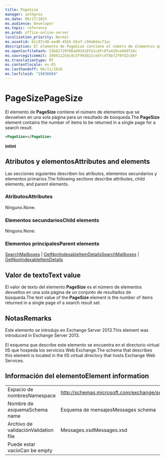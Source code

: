```yaml
---
title: PageSize
manager: sethgros
ms.date: 09/17/2015
ms.audience: Developer
ms.topic: reference
ms.prod: office-online-server
localization_priority: Normal
ms.assetid: 61c87c48-eed0-45b5-b5a7-c9da0dec71ec
description: El elemento de PageSize contiene el número de elementos que se devuelven en una sola página para un resultado de búsqueda.
ms.openlocfilehash: 53b82729f86ad91d187e1cdfc0fa410ce8ddf16c
ms.sourcegitcommit: 34041125dc8c5f993b21cebfc4f8b72f0fd2cb6f
ms.translationtype: MT
ms.contentlocale: es-ES
ms.lasthandoff: 06/11/2018
ms.locfileid: "19836684"
---
```

# <a name="pagesize"></a><span data-ttu-id="56c5b-103">PageSize</span><span class="sxs-lookup"><span data-stu-id="56c5b-103">PageSize</span></span>

<span data-ttu-id="56c5b-104">El elemento de **PageSize** contiene el número de elementos que se devuelven en una sola página para un resultado de búsqueda.</span><span class="sxs-lookup"><span data-stu-id="56c5b-104">The **PageSize** element contains the number of items to be returned in a single page for a search result.</span></span> 
  
```XML
<PageSize></PageSize>
```

 <span data-ttu-id="56c5b-105">**int**</span><span class="sxs-lookup"><span data-stu-id="56c5b-105">**int**</span></span>
## <a name="attributes-and-elements"></a><span data-ttu-id="56c5b-106">Atributos y elementos</span><span class="sxs-lookup"><span data-stu-id="56c5b-106">Attributes and elements</span></span>

<span data-ttu-id="56c5b-107">Las secciones siguientes describen los atributos, elementos secundarios y elementos primarios.</span><span class="sxs-lookup"><span data-stu-id="56c5b-107">The following sections describe attributes, child elements, and parent elements.</span></span>
  
### <a name="attributes"></a><span data-ttu-id="56c5b-108">Atributos</span><span class="sxs-lookup"><span data-stu-id="56c5b-108">Attributes</span></span>

<span data-ttu-id="56c5b-109">Ninguno.</span><span class="sxs-lookup"><span data-stu-id="56c5b-109">None.</span></span>
  
### <a name="child-elements"></a><span data-ttu-id="56c5b-110">Elementos secundarios</span><span class="sxs-lookup"><span data-stu-id="56c5b-110">Child elements</span></span>

<span data-ttu-id="56c5b-111">Ninguno.</span><span class="sxs-lookup"><span data-stu-id="56c5b-111">None.</span></span>
  
### <a name="parent-elements"></a><span data-ttu-id="56c5b-112">Elementos principales</span><span class="sxs-lookup"><span data-stu-id="56c5b-112">Parent elements</span></span>

<span data-ttu-id="56c5b-113">[SearchMailboxes](searchmailboxes.md) | [GetNonIndexableItemDetails](getnonindexableitemdetails.md)</span><span class="sxs-lookup"><span data-stu-id="56c5b-113">[SearchMailboxes](searchmailboxes.md) | [GetNonIndexableItemDetails](getnonindexableitemdetails.md)</span></span>
  
## <a name="text-value"></a><span data-ttu-id="56c5b-114">Valor de texto</span><span class="sxs-lookup"><span data-stu-id="56c5b-114">Text value</span></span>

<span data-ttu-id="56c5b-115">El valor de texto del elemento **PageSize** es el número de elementos devueltos en una sola página de un conjunto de resultados de búsqueda.</span><span class="sxs-lookup"><span data-stu-id="56c5b-115">The text value of the **PageSize** element is the number of items returned in a single page of a search result set.</span></span> 
  
## <a name="remarks"></a><span data-ttu-id="56c5b-116">Notas</span><span class="sxs-lookup"><span data-stu-id="56c5b-116">Remarks</span></span>

<span data-ttu-id="56c5b-117">Este elemento se introdujo en Exchange Server 2013.</span><span class="sxs-lookup"><span data-stu-id="56c5b-117">This element was introduced in Exchange Server 2013.</span></span>
  
<span data-ttu-id="56c5b-118">El esquema que describe este elemento se encuentra en el directorio virtual IIS que hospeda los servicios Web Exchange.</span><span class="sxs-lookup"><span data-stu-id="56c5b-118">The schema that describes this element is located in the IIS virtual directory that hosts Exchange Web Services.</span></span>
  
## <a name="element-information"></a><span data-ttu-id="56c5b-119">Información del elemento</span><span class="sxs-lookup"><span data-stu-id="56c5b-119">Element information</span></span>

|||
|:-----|:-----|
|<span data-ttu-id="56c5b-120">Espacio de nombres</span><span class="sxs-lookup"><span data-stu-id="56c5b-120">Namespace</span></span>  <br/> |http://schemas.microsoft.com/exchange/services/2006/messages  <br/> |
|<span data-ttu-id="56c5b-121">Nombre de esquema</span><span class="sxs-lookup"><span data-stu-id="56c5b-121">Schema name</span></span>  <br/> |<span data-ttu-id="56c5b-122">Esquema de mensajes</span><span class="sxs-lookup"><span data-stu-id="56c5b-122">Messages schema</span></span>  <br/> |
|<span data-ttu-id="56c5b-123">Archivo de validación</span><span class="sxs-lookup"><span data-stu-id="56c5b-123">Validation file</span></span>  <br/> |<span data-ttu-id="56c5b-124">Messages.xsd</span><span class="sxs-lookup"><span data-stu-id="56c5b-124">Messages.xsd</span></span>  <br/> |
|<span data-ttu-id="56c5b-125">Puede estar vacío</span><span class="sxs-lookup"><span data-stu-id="56c5b-125">Can be empty</span></span>  <br/> ||
   

